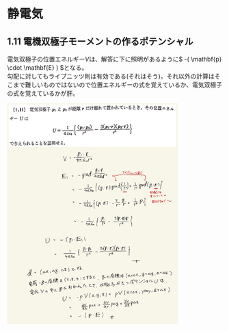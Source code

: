 <script type="text/javascript" async src="https://cdnjs.cloudflare.com/ajax/libs/mathjax/2.7.7/MathJax.js?config=TeX-MML-AM_CHTML">

</script>

<script type="text/x-mathjax-config">
 MathJax.Hub.Config({
 tex2jax: {
 inlineMath: [['$', '$'] ],
 displayMath: [ ['$$','$$'], ["\\[","\\]"] ]
 }
 });
</script>

# 静電気
## 1.11 電機双極子モーメントの作るポテンシャル

 電気双極子の位置エネルギー$V$は、解答に下に照明があるように$ -( \mathbf{p} \cdot \mathbf{E} ) $となる。
 <br>
 勾配に対してもライプニッツ則は有効である(それはそう)。それ以外の計算はそこまで難しいものではないので位置エネルギーの式を覚えているか、電気双極子の式を覚えているかが肝。
<br>

<img width="400" alt="electromagnetism-22" src="./images/se-11/Electromagnetism-21.jpg">